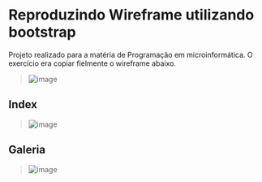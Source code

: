 # Reproduzindo Wireframe utilizando bootstrap



 Projeto realizado para a matéria de Programação em microinformática. O exercício era copiar fielmente o wireframe abaixo.
>![image](https://user-images.githubusercontent.com/72284498/194198449-60f1c400-eb69-4cc3-8108-637d0edd7efd.png)


## Index
>![image](https://user-images.githubusercontent.com/72284498/194197561-215b116c-c391-41e4-9dfe-19bfed4f6a98.png)


## Galeria
>![image](https://user-images.githubusercontent.com/72284498/194197598-77db2ca6-9123-4e90-ac18-b1bb351ca992.png)
